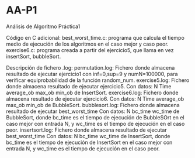 # AA-P1
Análisis de Algoritmo Práctica1

Código en C adicional:
    best_worst_time.c: programa que calcula el tiempo medio de ejecución de los algoritmos en el caso   mejor y caso peor.
    exercise6.c: programa creada a partir del ejercicio5, que llama en vez insertSort, bubbleSort.



Descripción de fichero .log: 
    permutation.log: Fichero donde almacena resultado de ejecutar ejercicio1 con
                    inf=0,sup=9 y numN=100000, para verificar equiprobabilidad de la función random_num.
    exercise5.log: Fichero donde almacena resultado de ejecutar ejercicio5. 
                   Con datos: N Time average_ob max_ob min_ob de InsertSort.
    exercise6.log: Fichero donde almacena resultado de ejecutar ejercicio6. 
                   Con datos: N Time average_ob max_ob min_ob de BubbleSort.
    bubblesort.log: Fichero donde almacena resultado de ejecutar best_worst_time
                   Con datos: N bc_time wc_time de BubbleSort, donde bc_time
                   es el tiempo de ejecución de BubbleSOrt en el caso mejor con entrada N, y wc_time es el tiempo de ejecución en el caso peor.
    insertsort.log: Fichero donde almacena resultado de ejecutar best_worst_time
                   Con datos: N bc_time wc_time de InsertSort, donde bc_time
                   es el tiempo de ejecución de InsertSort en el caso mejor con entrada N, y wc_time es el tiempo de ejecución en el caso peor.

